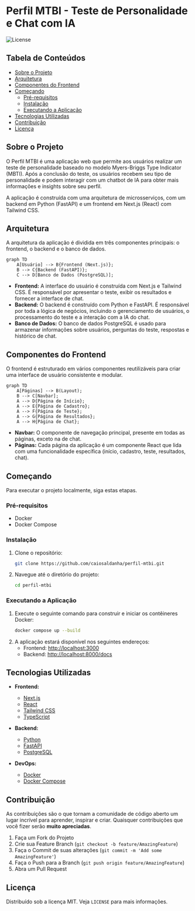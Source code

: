 # Perfil MTBI - Teste de Personalidade e Chat com IA

![License](https://img.shields.io/badge/license-MIT-blue.svg)

## Tabela de Conteúdos

- [Sobre o Projeto](#sobre-o-projeto)
- [Arquitetura](#arquitetura)
- [Componentes do Frontend](#componentes-do-frontend)
- [Começando](#começando)
  - [Pré-requisitos](#pré-requisitos)
  - [Instalação](#instalação)
  - [Executando a Aplicação](#executando-a-aplicação)
- [Tecnologias Utilizadas](#tecnologias-utilizadas)
- [Contribuição](#contribuição)
- [Licença](#licença)

## Sobre o Projeto

O Perfil MTBI é uma aplicação web que permite aos usuários realizar um teste de personalidade baseado no modelo Myers-Briggs Type Indicator (MBTI). Após a conclusão do teste, os usuários recebem seu tipo de personalidade e podem interagir com um chatbot de IA para obter mais informações e insights sobre seu perfil.

A aplicação é construída com uma arquitetura de microsserviços, com um backend em Python (FastAPI) e um frontend em Next.js (React) com Tailwind CSS.

## Arquitetura

A arquitetura da aplicação é dividida em três componentes principais: o frontend, o backend e o banco de dados.

```mermaid
graph TD
    A[Usuário] --> B{Frontend (Next.js)};
    B --> C{Backend (FastAPI)};
    C --> D[Banco de Dados (PostgreSQL)];
```

- **Frontend:** A interface do usuário é construída com Next.js e Tailwind CSS. É responsável por apresentar o teste, exibir os resultados e fornecer a interface de chat.
- **Backend:** O backend é construído com Python e FastAPI. É responsável por toda a lógica de negócios, incluindo o gerenciamento de usuários, o processamento do teste e a interação com a IA do chat.
- **Banco de Dados:** O banco de dados PostgreSQL é usado para armazenar informações sobre usuários, perguntas do teste, respostas e histórico de chat.

## Componentes do Frontend

O frontend é estruturado em vários componentes reutilizáveis para criar uma interface de usuário consistente e modular.

```mermaid
graph TD
    A[Páginas] --> B(Layout);
    B --> C[Navbar];
    A --> D{Página de Início};
    A --> E{Página de Cadastro};
    A --> F{Página de Teste};
    A --> G{Página de Resultados};
    A --> H{Página de Chat};
```

- **Navbar:** O componente de navegação principal, presente em todas as páginas, exceto na de chat.
- **Páginas:** Cada página da aplicação é um componente React que lida com uma funcionalidade específica (início, cadastro, teste, resultados, chat).

## Começando

Para executar o projeto localmente, siga estas etapas.

### Pré-requisitos

- Docker
- Docker Compose

### Instalação

1. Clone o repositório:
   ```sh
   git clone https://github.com/caiosaldanha/perfil-mtbi.git
   ```
2. Navegue até o diretório do projeto:
   ```sh
   cd perfil-mtbi
   ```

### Executando a Aplicação

1. Execute o seguinte comando para construir e iniciar os contêineres Docker:
   ```sh
   docker compose up --build
   ```
2. A aplicação estará disponível nos seguintes endereços:
   - Frontend: [http://localhost:3000](http://localhost:3000)
   - Backend: [http://localhost:8000/docs](http://localhost:8000/docs)

## Tecnologias Utilizadas

- **Frontend:**
  - [Next.js](https://nextjs.org/)
  - [React](https://reactjs.org/)
  - [Tailwind CSS](https://tailwindcss.com/)
  - [TypeScript](https://www.typescriptlang.org/)

- **Backend:**
  - [Python](https://www.python.org/)
  - [FastAPI](https://fastapi.tiangolo.com/)
  - [PostgreSQL](https://www.postgresql.org/)

- **DevOps:**
  - [Docker](https://www.docker.com/)
  - [Docker Compose](https://docs.docker.com/compose/)

## Contribuição

As contribuições são o que tornam a comunidade de código aberto um lugar incrível para aprender, inspirar e criar. Quaisquer contribuições que você fizer serão **muito apreciadas**.

1. Faça um Fork do Projeto
2. Crie sua Feature Branch (`git checkout -b feature/AmazingFeature`)
3. Faça o Commit de suas alterações (`git commit -m 'Add some AmazingFeature'`)
4. Faça o Push para a Branch (`git push origin feature/AmazingFeature`)
5. Abra um Pull Request

## Licença

Distribuído sob a licença MIT. Veja `LICENSE` para mais informações.
